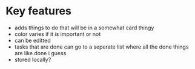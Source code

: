 # Key features

- adds things to do that will be in a somewhat card thingy
- color varies if it is important or not
- can be editted
- tasks that are done can go to a seperate list where all the done things are like done i guess
- stored locally?
